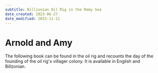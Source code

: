 ```yaml
---
subtitle: Billzonian Oil Rig in the Remy Sea
date_created: 2023-06-27
date_modified: 2023-11-11
---
```


# Arnold and Amy

The following book can be found in the oil rig and recounts the day of the founding of the oil rig's villager colony. It is available in English and Billzonian.
